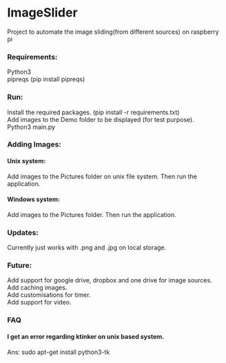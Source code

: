 # ImageSlider
Project to automate the image sliding(from different sources) on raspberry pi

### Requirements:
Python3\
pipreqs (pip install pipreqs)


### Run:
Install the required packages. (pip install -r requirements.txt)\
Add images to the Demo folder to be displayed (for test purpose).\
Python3 main.py

### Adding Images:
#### Unix system:
Add images to the Pictures folder on unix file system. Then run the application.

#### Windows system:
Add images to the Pictures folder. Then run the application.

### Updates:
Currently just works with .png and .jpg on local storage.

### Future:
Add support for google drive, dropbox and one drive for image sources.\
Add caching images.\
Add customisations for timer.\
Add support for video.

### FAQ
#### I get an error regarding ktinker on unix based system.
Ans: sudo apt-get install python3-tk
